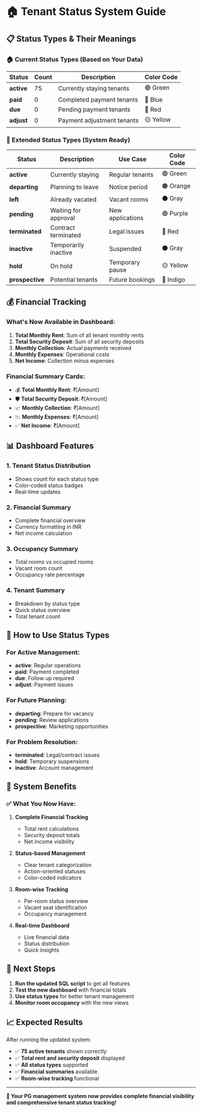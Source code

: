 # 🏠 Tenant Status System Guide

## 📋 **Status Types & Their Meanings**

### **🏠 Current Status Types (Based on Your Data)**

| Status | Count | Description | Color Code |
|--------|-------|-------------|------------|
| **active** | 75 | Currently staying tenants | 🟢 Green |
| **paid** | 0 | Completed payment tenants | 🔵 Blue |
| **due** | 0 | Pending payment tenants | 🔴 Red |
| **adjust** | 0 | Payment adjustment tenants | 🟡 Yellow |

### **🔄 Extended Status Types (System Ready)**

| Status | Description | Use Case | Color Code |
|--------|-------------|----------|------------|
| **active** | Currently staying | Regular tenants | 🟢 Green |
| **departing** | Planning to leave | Notice period | 🟠 Orange |
| **left** | Already vacated | Vacant rooms | ⚫ Gray |
| **pending** | Waiting for approval | New applications | 🟣 Purple |
| **terminated** | Contract terminated | Legal issues | 🔴 Red |
| **inactive** | Temporarily inactive | Suspended | ⚫ Gray |
| **hold** | On hold | Temporary pause | 🟡 Yellow |
| **prospective** | Potential tenants | Future bookings | 🔵 Indigo |

## 💰 **Financial Tracking**

### **What's Now Available in Dashboard:**

1. **Total Monthly Rent**: Sum of all tenant monthly rents
2. **Total Security Deposit**: Sum of all security deposits
3. **Monthly Collection**: Actual payments received
4. **Monthly Expenses**: Operational costs
5. **Net Income**: Collection minus expenses

### **Financial Summary Cards:**
- 💰 **Total Monthly Rent**: ₹[Amount]
- 🛡️ **Total Security Deposit**: ₹[Amount]
- 📈 **Monthly Collection**: ₹[Amount]
- 📉 **Monthly Expenses**: ₹[Amount]
- ✅ **Net Income**: ₹[Amount]

## 📊 **Dashboard Features**

### **1. Tenant Status Distribution**
- Shows count for each status type
- Color-coded status badges
- Real-time updates

### **2. Financial Summary**
- Complete financial overview
- Currency formatting in INR
- Net income calculation

### **3. Occupancy Summary**
- Total rooms vs occupied rooms
- Vacant room count
- Occupancy rate percentage

### **4. Tenant Summary**
- Breakdown by status type
- Quick status overview
- Total tenant count

## 🎯 **How to Use Status Types**

### **For Active Management:**
- **active**: Regular operations
- **paid**: Payment completed
- **due**: Follow up required
- **adjust**: Payment issues

### **For Future Planning:**
- **departing**: Prepare for vacancy
- **pending**: Review applications
- **prospective**: Marketing opportunities

### **For Problem Resolution:**
- **terminated**: Legal/contract issues
- **hold**: Temporary suspensions
- **inactive**: Account management

## 🔧 **System Benefits**

### **✅ What You Now Have:**

1. **Complete Financial Tracking**
   - Total rent calculations
   - Security deposit totals
   - Net income visibility

2. **Status-based Management**
   - Clear tenant categorization
   - Action-oriented statuses
   - Color-coded indicators

3. **Room-wise Tracking**
   - Per-room status overview
   - Vacant seat identification
   - Occupancy management

4. **Real-time Dashboard**
   - Live financial data
   - Status distribution
   - Quick insights

## 🚀 **Next Steps**

1. **Run the updated SQL script** to get all features
2. **Test the new dashboard** with financial totals
3. **Use status types** for better tenant management
4. **Monitor room occupancy** with the new views

## 📈 **Expected Results**

After running the updated system:
- ✅ **75 active tenants** shown correctly
- ✅ **Total rent and security deposit** displayed
- ✅ **All status types** supported
- ✅ **Financial summaries** available
- ✅ **Room-wise tracking** functional

---

**🎉 Your PG management system now provides complete financial visibility and comprehensive tenant status tracking!** 